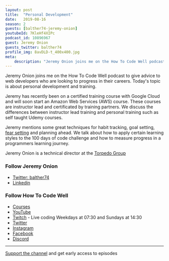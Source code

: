 ```yaml
---
layout: post
title:  "Personal Development"
date:   2019-08-16
season: 2
guests: [balther74-jeremy-onion]
youtubeId: 7KleHf4XIPc
podcast_id: 10896967
guest: Jeremy Onion
guests_twitter: balther74
profile_img: 8avDLD-t_400x400.jpg
meta:
    description: "Jeremy Onion joins me on the How To Code Well podcast to discuss personal development"
---
```


Jeremy Onion joins me on the How To Code Well podcast to give advice to web developers who are looking to progress in their careers. Today's topic is about personal development and training.

Jeremy has recently been on a certified training course with Google Cloud and will soon start an Amazon Web Services (AWS) course. These courses are instructor lead and certificated by training partners. We discuss the differences between instructor lead training and personal training such as self taught Udemy courses.

Jeremy mentions some great techniques for habit tracking, goal setting, [fear setting](https://www.ted.com/talks/tim_ferriss_why_you_should_define_your_fears_instead_of_your_goals?language=en) and planning ahead. We talk about how to apply certain learning styles to the 100 days of code challenge and how to measure progress in a programmers learning journey.

Jeremy Onion is a technical director at the [Torpedo Group](https://torpedogroup.com)


### Follow Jeremy Onion
- [Twitter: balther74](https://twitter.com/balther74)
- [Linkedin](https://www.linkedin.com/in/balther74/)

### Follow How To Code Well
- [Courses](http://howtocodewell.net)
- [YouTube](http://youtube.com/howtocodewell)
- [Twitch](http://twitch.tv/howtocodewell) - Live coding Weekdays at 07:30 and Sundays at 14:30
- [Twitter](https://twitter.com/howtocodewell)
- [Instagram](http://instagram.com/howtocodewell/)
- [Facebook](http://facebook.com/howtocodewell/)
- [Discord](http://howtocodewell.net/discord)

-------------------------------

[Support the channel](https://www.patreon.com/howToCodeWell) and get early access to episodes
